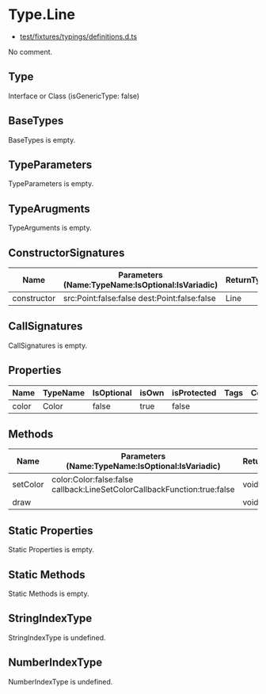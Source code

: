 # Type.Line

* [test/fixtures/typings/definitions.d.ts](/test/fixtures/typings/definitions.d.ts#L55)

No comment.

## Type

Interface or Class (isGenericType: false)

## BaseTypes

BaseTypes is empty.

## TypeParameters

TypeParameters is empty.

## TypeArugments

TypeArguments is empty.

## ConstructorSignatures

Name|Parameters (Name:TypeName:IsOptional:IsVariadic)|ReturnTypeName|Comment
---|---|---|---
constructor|src:Point:false:false dest:Point:false:false |Line|

## CallSignatures

CallSignatures is empty.

## Properties

Name|TypeName|IsOptional|isOwn|isProtected|Tags|Comment
---|---|---|---|---|---|---
color|Color|false|true|false||

## Methods

Name|Parameters (Name:TypeName:IsOptional:IsVariadic)|ReturnTypeName|IsOptional|isOwn|isProtected|Comment
---|---|---|---|---|---|---
setColor|color:Color:false:false callback:LineSetColorCallbackFunction:true:false |void|false|true|false| 
draw||void|false|true|true| 

## Static Properties

Static Properties is empty.

## Static Methods

Static Methods is empty.

## StringIndexType

StringIndexType is undefined.

## NumberIndexType

NumberIndexType is undefined.
